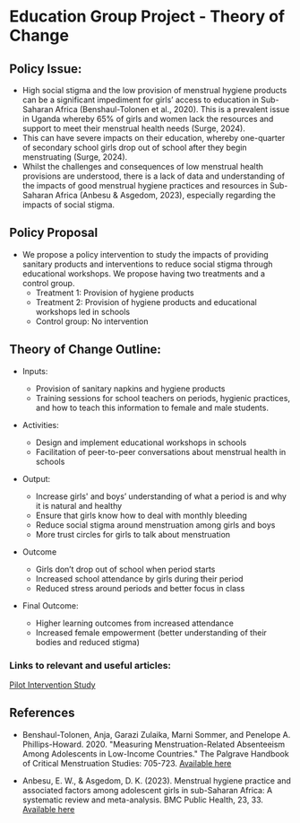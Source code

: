 
# Education Group Project - Theory of Change 

## Policy Issue: 

- High social stigma and the low provision of menstrual hygiene products can be a significant impediment for girls’ access to education in Sub-Saharan Africa (Benshaul-Tolonen et al., 2020). This is a prevalent issue in Uganda whereby 65% of girls and women lack the resources and support to meet their menstrual health needs (Surge, 2024).
- This can have severe impacts on their education, whereby one-quarter of secondary school girls drop out of school after they begin menstruating (Surge, 2024). 
- Whilst the challenges and consequences of low menstrual health provisions are understood, there is a lack of data and understanding of the impacts of good menstrual hygiene practices and resources in Sub-Saharan Africa (Anbesu & Asgedom, 2023), especially regarding the impacts of social stigma.

## Policy Proposal 

- We propose a policy intervention to study the impacts of providing sanitary products and interventions to reduce social stigma through educational workshops. We propose having two treatments and a control group. 
    - Treatment 1: Provision of hygiene products 
    - Treatment 2: Provision of hygiene products and educational workshops led in schools 
    - Control group: No intervention 

## Theory of Change Outline: 

- Inputs:
    - Provision of sanitary napkins and hygiene products
    - Training sessions for school teachers on periods, hygienic practices, and how to teach this information to female and male students. 

- Activities:
    - Design and implement educational workshops in schools
    - Facilitation of peer-to-peer conversations about menstrual health in schools

- Output:
    - Increase girls' and boys’ understanding of what a period is and why it is natural and healthy 
    - Ensure that girls know how to deal with monthly bleeding 
    - Reduce social stigma around menstruation among girls and boys
    - More trust circles for girls to talk about menstruation

- Outcome
    - Girls don’t drop out of school when period starts 
    - Increased school attendance by girls during their period
    - Reduced stress around periods and better focus in class 

- Final Outcome: 
    - Higher learning outcomes from increased attendance 
    - Increased female empowerment (better understanding of their bodies and reduced stigma)


### Links to relevant and useful articles: 
[Pilot Intervention Study](https://pmc.ncbi.nlm.nih.gov/articles/PMC7044877/)

## References 

- Benshaul-Tolonen, Anja, Garazi Zulaika, Marni Sommer, and Penelope A. Phillips-Howard. 2020. "Measuring Menstruation-Related Absenteeism Among Adolescents in Low-Income Countries." The Palgrave Handbook of Critical Menstruation Studies: 705-723. [Available here](https://link.springer.com/chapter/10.1007/978-981-15-0614-7_52) 

- Anbesu, E. W., & Asgedom, D. K. (2023). Menstrual hygiene practice and associated factors among adolescent girls in sub-Saharan Africa: A systematic review and meta-analysis. BMC Public Health, 23, 33. [Available here](https://bmcpublichealth.biomedcentral.com/articles/10.1186/s12889-022-14942-8)
